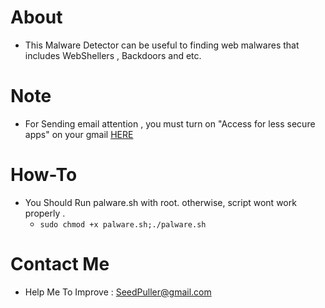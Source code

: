 # About
- This Malware Detector can be useful to finding web malwares that includes WebShellers , Backdoors and etc.

# Note 
- For Sending email attention , you must turn on "Access for less secure apps" on your gmail [HERE](https://www.google.com/settings/u/1/security/lesssecureapps) 

# How-To
- You Should Run palware.sh with root. otherwise, script wont work properly .
    - ``` sudo chmod +x palware.sh;./palware.sh ```

# Contact Me 
- Help Me To Improve : SeedPuller@gmail.com